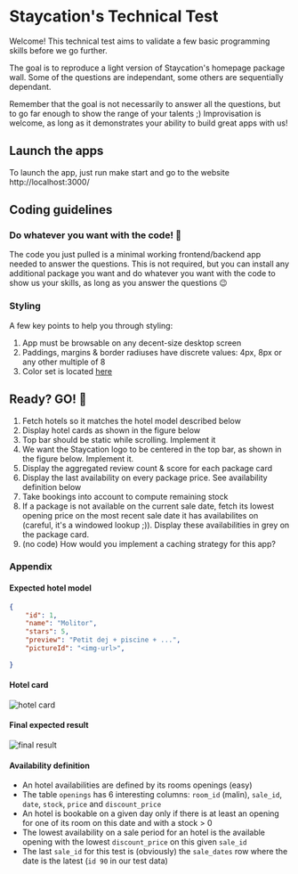 # Staycation's Technical Test

Welcome! This technical test aims to validate a few basic programming skills before we go further.

The goal is to reproduce a light version of Staycation's homepage package wall.
Some of the questions are independant, some others are sequentially dependant.

Remember that the goal is not necessarily to answer all the questions, but to go far enough to show the range of your talents ;)
Improvisation is welcome, as long as it demonstrates your ability to build great apps with us!

## Launch the apps
To launch the app, just run make start and go to the website http://localhost:3000/
## Coding guidelines

### Do whatever you want with the code! 💪️
The code you just pulled is a minimal working frontend/backend app needed to answer the questions.
This is not required, but you can install any additional package you want and do whatever you want
with the code to show us your skills, as long as you answer the questions 😉️

### Styling
A few key points to help you through styling:
1. App must be browsable on any decent-size desktop screen
2. Paddings, margins & border radiuses have discrete values: 4px, 8px or any other multiple of 8
3. Color set is located [here](front/src/styles/colors.scss)


## Ready? GO! 🏁️

1. Fetch hotels so it matches the hotel model described below
2. Display hotel cards as shown in the figure below
3. Top bar should be static while scrolling. Implement it
4. We want the Staycation logo to be centered in the top bar, as shown in the figure below. Implement it.
5. Display the aggregated review count & score for each package card
6. Display the last availability on every package price. See availability definition below
7. Take bookings into account to compute remaining stock
8. If a package is not available on the current sale date, fetch its lowest opening price on the most recent sale date it has availabilites on (careful, it's a windowed lookup ;)). Display these availabilities in grey on the package card.
9. (no code) How would you implement a caching strategy for this app?

### Appendix

#### Expected hotel model
```json
{
    "id": 1,
    "name": "Molitor",
    "stars": 5,
    "preview": "Petit dej + piscine + ...",
    "pictureId": "<img-url>",
    
}
```

#### Hotel card
![hotel card](./hotel-card.png)

#### Final expected result
![final result](./final.png)

#### Availability definition
- An hotel availabilities are defined by its rooms openings (easy)
- The table `openings` has 6 interesting columns: `room_id` (malin), `sale_id`, `date`, `stock`, `price` and `discount_price`
- An hotel is bookable on a given day only if there is at least an opening for one of its room on this date and with a stock > 0
- The lowest availability on a sale period for an hotel is the available opening with the lowest `discount_price` on this given `sale_id`
- The last `sale_id` for this test is (obviously) the `sale_dates` row where the date is the latest (`id 90` in our test data)
